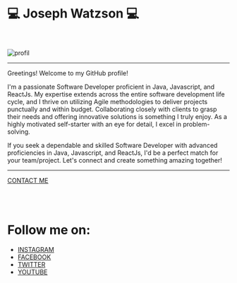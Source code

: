 <div>

<h1> 💻 Joseph Watzson 💻 </h1>
  <br/> <br/>

<div>

<div>
  <img src="https://user-images.githubusercontent.com/49710538/202865641-7f94bb2a-eade-4e43-b26a-b5c27c5f6e21.jpeg" alt="profil" />
</div>

  <hr/>

<p>
Greetings! Welcome to my GitHub profile!

I'm a passionate Software Developer proficient in Java, Javascript, and ReactJs. My expertise extends across the entire software development life cycle, and I thrive on utilizing Agile methodologies to deliver projects punctually and within budget. Collaborating closely with clients to grasp their needs and offering innovative solutions is something I truly enjoy. As a highly motivated self-starter with an eye for detail, I excel in problem-solving.

If you seek a dependable and skilled Software Developer with advanced proficiencies in Java, Javascript, and ReactJs, I'd be a perfect match for your team/project. Let's connect and create something amazing together!

</p>
  <hr/>
  <div>
    <a href="https://joedev.vakaks.com" target="_blank">CONTACT ME</a>
  </div>

</div>


<br/><br/>
<h1> Follow me on: </h1>

- [INSTAGRAM](https://instagram.com/joe_watson_sbf?utm_medium=copy_link)
- [FACEBOOK](https://www.facebook.com/joesbf)
- [TWITTER](https://www.twitter.com/joe_watson_sbf)
- [YOUTUBE](https://www.youtube.com/channel/UC1D68nJp6gO9GovrDOHksgA/?sub_confirmation=1)

</div>
